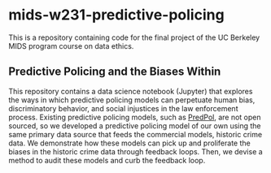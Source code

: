 # mids-w231-predictive-policing
This is a repository containing code for the final project of the UC Berkeley MIDS program course on data ethics.  

## Predictive Policing and the Biases Within
This repository contains a data science notebook (Jupyter) that explores the ways in which predictive policing models can perpetuate human bias, discriminatory behavior, and social injustices in the law enforcement process. Existing predictive policing models, such as <a href="http://www.predpol.com/" target="_blank">PredPol</a>, are not open sourced, so we developed a predictive policing model of our own using the same primary data source that feeds the commercial models, historic crime data. We demonstrate how these models can pick up and proliferate the biases in the historic crime data through feedback loops. Then, we devise a method to audit these models and curb the feedback loop.
